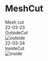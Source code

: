 # MeshCut
Mesh cut  
22-03-23  
OutsideCut  
![outside](https://user-images.githubusercontent.com/101923824/161016762-374479cd-2dfd-447d-be79-72c075159fc0.PNG)  
22-03-24  
InsideCut  
![inside](https://user-images.githubusercontent.com/101923824/161016803-266a4858-f43c-4221-933c-da3af458d4db.PNG)  
